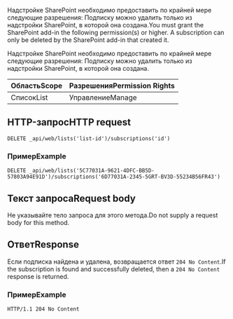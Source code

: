 <span data-ttu-id="76f58-p103">Надстройке SharePoint необходимо предоставить по крайней мере следующие разрешения: Подписку можно удалить только из надстройки SharePoint, в которой она создана.</span><span class="sxs-lookup"><span data-stu-id="76f58-p103">You must grant the SharePoint add-in the following permission(s) or higher. A subscription can only be deleted by the SharePoint add-in that created it.</span></span>

Надстройке SharePoint необходимо предоставить по крайней мере следующие разрешения: Подписку можно удалить только из надстройки SharePoint, в которой она создана.

<span data-ttu-id="76f58-116">Область</span><span class="sxs-lookup"><span data-stu-id="76f58-116">Scope</span></span> | <span data-ttu-id="76f58-117">Разрешения</span><span class="sxs-lookup"><span data-stu-id="76f58-117">Permission Rights</span></span> 
------|------------
<span data-ttu-id="76f58-118">Список</span><span class="sxs-lookup"><span data-stu-id="76f58-118">List</span></span>|<span data-ttu-id="76f58-119">Управление</span><span class="sxs-lookup"><span data-stu-id="76f58-119">Manage</span></span>

## <a name="http-request"></a><span data-ttu-id="76f58-120">HTTP-запрос</span><span class="sxs-lookup"><span data-stu-id="76f58-120">HTTP request</span></span>

```
DELETE _api/web/lists('list-id')/subscriptions('id')
```

### <a name="example"></a><span data-ttu-id="76f58-121">Пример</span><span class="sxs-lookup"><span data-stu-id="76f58-121">Example</span></span>

```http
DELETE _api/web/lists('5C77031A-9621-4DFC-BB5D-57803A94E91D')/subscriptions('6D77031A-2345-5GRT-BV3D-55234B56FR43')
```

## <a name="request-body"></a><span data-ttu-id="76f58-122">Текст запроса</span><span class="sxs-lookup"><span data-stu-id="76f58-122">Request body</span></span>

<span data-ttu-id="76f58-123">Не указывайте тело запроса для этого метода.</span><span class="sxs-lookup"><span data-stu-id="76f58-123">Do not supply a request body for this method.</span></span>

## <a name="response"></a><span data-ttu-id="76f58-124">Ответ</span><span class="sxs-lookup"><span data-stu-id="76f58-124">Response</span></span>

<span data-ttu-id="76f58-125">Если подписка найдена и удалена, возвращается ответ `204 No Content`.</span><span class="sxs-lookup"><span data-stu-id="76f58-125">If the subscription is found and successfully deleted, then a `204 No Content` response is returned.</span></span>

### <a name="example"></a><span data-ttu-id="76f58-126">Пример</span><span class="sxs-lookup"><span data-stu-id="76f58-126">Example</span></span>

```http
HTTP/1.1 204 No Content
```
